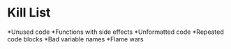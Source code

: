 Kill List
=========
*Unused code
*Functions with side effects
*Unformatted code
*Repeated code blocks
*Bad variable names
*Flame wars


